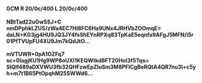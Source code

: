 #### GCM R 20/0c/400 L 20/0c/400
**NBtTad22uGwSSJ+C**<br/>**nmDPphkLZUS/zWa4EC7HI8FC6Ha9UNx4JRHVbZOOmqE=**<br/>**daLN+KG3jg4HU9JQ3JY4fsShEYnRPXq83TpKaE5eqnfa9AFgJ5MFN/i5r01PfTVUpFU4XU9Jm7kQdJtO...**<br/><br/>
**mVTUWR+0pA1OZFq7**<br/>**sc+0lagjKU1Hg9WP8oUXI1KEQWtkd8FT20HoI3f5Tqs=**<br/>**SlQIf489aDXVWU3fb32QHFzwEpZluSm3M8PFICgBeRQtA4QR7nu3l+c5yh+m7t1B65PtOpqhM25SWWd6...**